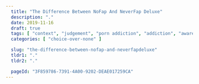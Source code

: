 ```yaml
---
  title: "The Difference Between NoFap And NeverFap Deluxe"
  description: "."
  date: 2019-11-16
  draft: true
  tags: [ "context", "judgement", "porn addiction", "addiction", "awareness", "awareness exercises", "perspective", "nofap", "neverfap", "neverfap deluxe" ]
  categories: [ "choice-over-none" ]

  slug: "the-difference-between-nofap-and-neverfapdeluxe"
  tldr1: "."
  tldr2: "."

  pageId: "3F859786-7391-4A00-9202-DEAE017259CA"
---
```


